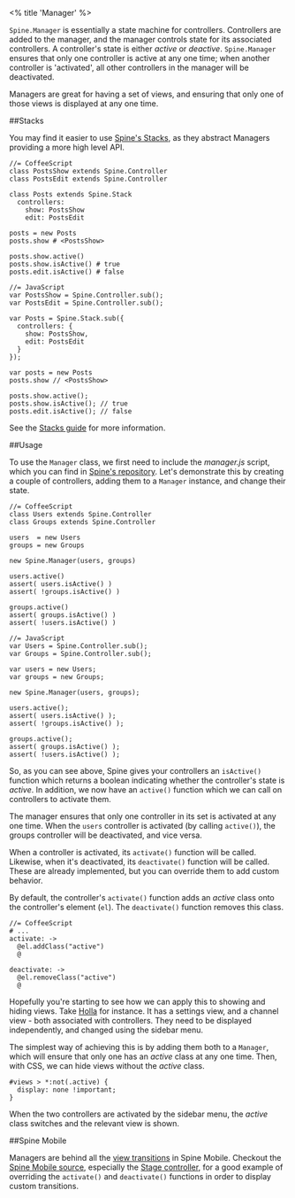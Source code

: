 <% title 'Manager' %>

`Spine.Manager` is essentially a state machine for controllers. Controllers are added to the manager, and the manager controls state for its associated controllers. A controller's state is either *active* or *deactive*. `Spine.Manager` ensures that only one controller is active at any one time; when another controller is 'activated', all other controllers in the manager will be deactivated. 

Managers are great for having a set of views, and ensuring that only one of those views is displayed at any one time. 

##Stacks

You may find it easier to use [Spine's Stacks](<%= docs_path("stacks") %>), as they abstract Managers providing a more high level API.

    //= CoffeeScript
    class PostsShow extends Spine.Controller
    class PostsEdit extends Spine.Controller

    class Posts extends Spine.Stack
      controllers:
        show: PostsShow
        edit: PostsEdit
    
    posts = new Posts
    posts.show # <PostsShow>
    
    posts.show.active()
    posts.show.isActive() # true
    posts.edit.isActive() # false
    
    //= JavaScript
    var PostsShow = Spine.Controller.sub();
    var PostsEdit = Spine.Controller.sub();

    var Posts = Spine.Stack.sub({
      controllers: {
        show: PostsShow,
        edit: PostsEdit
      }
    });
        
    var posts = new Posts
    posts.show // <PostsShow>
    
    posts.show.active();
    posts.show.isActive(); // true
    posts.edit.isActive(); // false
    
See the [Stacks guide](<%= docs_path("stacks") %>) for more information.

##Usage

To use the `Manager` class, we first need to include the *manager.js* script, which you can find in [Spine's repository](https://github.com/spine/spine/raw/master/lib/manager.js). Let's demonstrate this by creating a couple of controllers, adding them to a `Manager` instance, and change their state. 
    
    //= CoffeeScript
    class Users extends Spine.Controller
    class Groups extends Spine.Controller
    
    users  = new Users
    groups = new Groups
    
    new Spine.Manager(users, groups)
    
    users.active()
    assert( users.isActive() )
    assert( !groups.isActive() )
    
    groups.active()
    assert( groups.isActive() )
    assert( !users.isActive() )
    
    //= JavaScript
    var Users = Spine.Controller.sub();
    var Groups = Spine.Controller.sub();
    
    var users = new Users;
    var groups = new Groups;
    
    new Spine.Manager(users, groups);
    
    users.active();
    assert( users.isActive() );
    assert( !groups.isActive() );
    
    groups.active();
    assert( groups.isActive() );
    assert( !users.isActive() );
    
So, as you can see above, Spine gives your controllers an `isActive()` function which returns a boolean indicating whether the controller's state is *active*. In addition, we now have an `active()` function which we can call on controllers to activate them. 

The manager ensures that only one controller in its set is activated at any one time. When the `users` controller is activated (by calling `active()`), the groups controller will be deactivated, and vice versa. 

When a controller is activated, its `activate()` function will be called. Likewise, when it's deactivated, its `deactivate()` function will be called. These are already implemented, but you can override them to add custom behavior.

By default, the controller's `activate()` function adds an *active* class onto the controller's element (`el`). The `deactivate()` function removes this class.

    //= CoffeeScript
    # ...
    activate: ->
      @el.addClass("active")
      @

    deactivate: ->
      @el.removeClass("active")
      @
    
Hopefully you're starting to see how we can apply this to showing and hiding views. Take [Holla](http://github.com/maccman/holla) for instance. It has a settings view, and a channel view - both associated with controllers. They need to be displayed independently, and changed using the sidebar menu. 

The simplest way of achieving this is by adding them both to a `Manager`, which will ensure that only one has an *active* class at any one time. Then, with CSS, we can hide views without the *active* class.

    #views > *:not(.active) {
      display: none !important;
    }
    
When the two controllers are activated by the sidebar menu, the *active* class switches and the relevant view is shown.

##Spine Mobile

Managers are behind all the [view transitions](<%= mobile_path("transitions") %>) in Spine Mobile. Checkout the [Spine Mobile source](https://github.com/maccman/spine.mobile), especially the [Stage controller](https://github.com/maccman/spine.mobile/blob/master/src/stage.coffee), for a good example of overriding the `activate()` and `deactivate()` functions in order to display custom transitions. 
